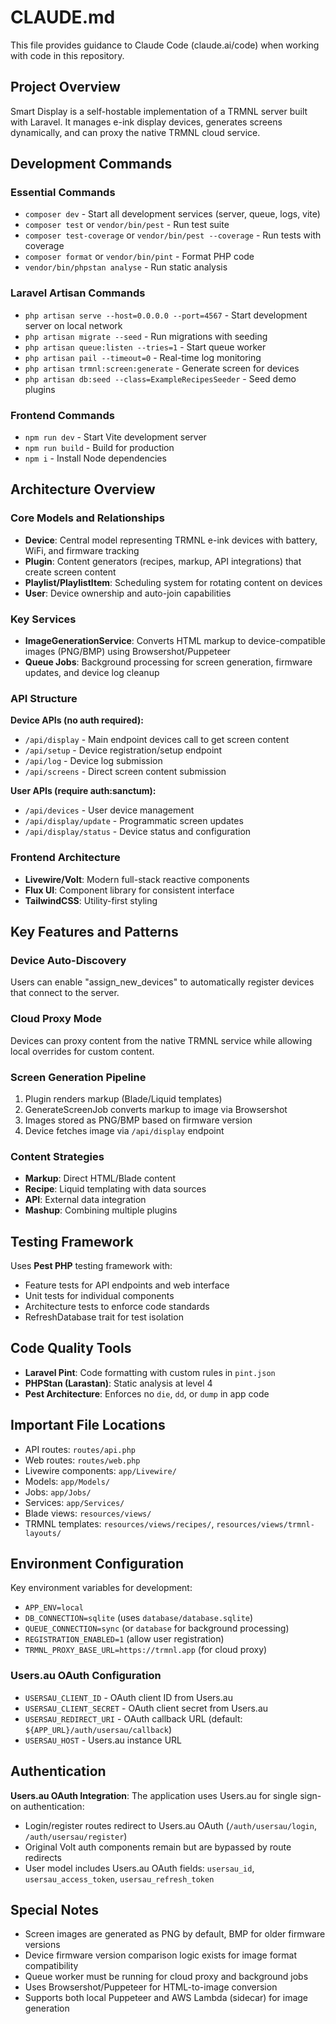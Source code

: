 # CLAUDE.md

This file provides guidance to Claude Code (claude.ai/code) when working with code in this repository.

## Project Overview

Smart Display is a self-hostable implementation of a TRMNL server built with Laravel. It manages e-ink display devices, generates screens dynamically, and can proxy the native TRMNL cloud service.

## Development Commands

### Essential Commands
- `composer dev` - Start all development services (server, queue, logs, vite)
- `composer test` or `vendor/bin/pest` - Run test suite
- `composer test-coverage` or `vendor/bin/pest --coverage` - Run tests with coverage
- `composer format` or `vendor/bin/pint` - Format PHP code
- `vendor/bin/phpstan analyse` - Run static analysis

### Laravel Artisan Commands
- `php artisan serve --host=0.0.0.0 --port=4567` - Start development server on local network
- `php artisan migrate --seed` - Run migrations with seeding
- `php artisan queue:listen --tries=1` - Start queue worker
- `php artisan pail --timeout=0` - Real-time log monitoring
- `php artisan trmnl:screen:generate` - Generate screen for devices
- `php artisan db:seed --class=ExampleRecipesSeeder` - Seed demo plugins

### Frontend Commands
- `npm run dev` - Start Vite development server
- `npm run build` - Build for production
- `npm i` - Install Node dependencies

## Architecture Overview

### Core Models and Relationships
- **Device**: Central model representing TRMNL e-ink devices with battery, WiFi, and firmware tracking
- **Plugin**: Content generators (recipes, markup, API integrations) that create screen content
- **Playlist/PlaylistItem**: Scheduling system for rotating content on devices
- **User**: Device ownership and auto-join capabilities

### Key Services
- **ImageGenerationService**: Converts HTML markup to device-compatible images (PNG/BMP) using Browsershot/Puppeteer
- **Queue Jobs**: Background processing for screen generation, firmware updates, and device log cleanup

### API Structure
**Device APIs (no auth required):**
- `/api/display` - Main endpoint devices call to get screen content
- `/api/setup` - Device registration/setup endpoint
- `/api/log` - Device log submission
- `/api/screens` - Direct screen content submission

**User APIs (require auth:sanctum):**
- `/api/devices` - User device management
- `/api/display/update` - Programmatic screen updates
- `/api/display/status` - Device status and configuration

### Frontend Architecture
- **Livewire/Volt**: Modern full-stack reactive components
- **Flux UI**: Component library for consistent interface
- **TailwindCSS**: Utility-first styling

## Key Features and Patterns

### Device Auto-Discovery
Users can enable "assign_new_devices" to automatically register devices that connect to the server.

### Cloud Proxy Mode
Devices can proxy content from the native TRMNL service while allowing local overrides for custom content.

### Screen Generation Pipeline
1. Plugin renders markup (Blade/Liquid templates)
2. GenerateScreenJob converts markup to image via Browsershot
3. Images stored as PNG/BMP based on firmware version
4. Device fetches image via `/api/display` endpoint

### Content Strategies
- **Markup**: Direct HTML/Blade content
- **Recipe**: Liquid templating with data sources
- **API**: External data integration
- **Mashup**: Combining multiple plugins

## Testing Framework

Uses **Pest PHP** testing framework with:
- Feature tests for API endpoints and web interface
- Unit tests for individual components
- Architecture tests to enforce code standards
- RefreshDatabase trait for test isolation

## Code Quality Tools

- **Laravel Pint**: Code formatting with custom rules in `pint.json`
- **PHPStan (Larastan)**: Static analysis at level 4
- **Pest Architecture**: Enforces no `die`, `dd`, or `dump` in app code

## Important File Locations

- API routes: `routes/api.php`
- Web routes: `routes/web.php` 
- Livewire components: `app/Livewire/`
- Models: `app/Models/`
- Jobs: `app/Jobs/`
- Services: `app/Services/`
- Blade views: `resources/views/`
- TRMNL templates: `resources/views/recipes/`, `resources/views/trmnl-layouts/`

## Environment Configuration

Key environment variables for development:
- `APP_ENV=local`
- `DB_CONNECTION=sqlite` (uses `database/database.sqlite`)
- `QUEUE_CONNECTION=sync` (or `database` for background processing)
- `REGISTRATION_ENABLED=1` (allow user registration)
- `TRMNL_PROXY_BASE_URL=https://trmnl.app` (for cloud proxy)

### Users.au OAuth Configuration
- `USERSAU_CLIENT_ID` - OAuth client ID from Users.au
- `USERSAU_CLIENT_SECRET` - OAuth client secret from Users.au
- `USERSAU_REDIRECT_URI` - OAuth callback URL (default: `${APP_URL}/auth/usersau/callback`)
- `USERSAU_HOST` - Users.au instance URL

## Authentication

**Users.au OAuth Integration**: The application uses Users.au for single sign-on authentication:
- Login/register routes redirect to Users.au OAuth (`/auth/usersau/login`, `/auth/usersau/register`)
- Original Volt auth components remain but are bypassed by route redirects
- User model includes Users.au OAuth fields: `usersau_id`, `usersau_access_token`, `usersau_refresh_token`

## Special Notes

- Screen images are generated as PNG by default, BMP for older firmware versions
- Device firmware version comparison logic exists for image format compatibility
- Queue worker must be running for cloud proxy and background jobs
- Uses Browsershot/Puppeteer for HTML-to-image conversion
- Supports both local Puppeteer and AWS Lambda (sidecar) for image generation